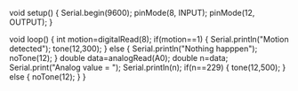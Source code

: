 
void setup()
{
  Serial.begin(9600);
  pinMode(8, INPUT);
  pinMode(12, OUTPUT);
}

void loop()
{
  int motion=digitalRead(8);
  if(motion==1)
  {
    Serial.println("Motion detected");
    tone(12,300);
  }
  else
  {
    Serial.println("Nothing happpen");
    noTone(12);
  }
  double data=analogRead(A0);
  double n=data;
  Serial.print("Analog value = ");
  Serial.println(n);
  if(n==229)
  {
    tone(12,500);
  }
  else
  {
    noTone(12);
  }
}  
